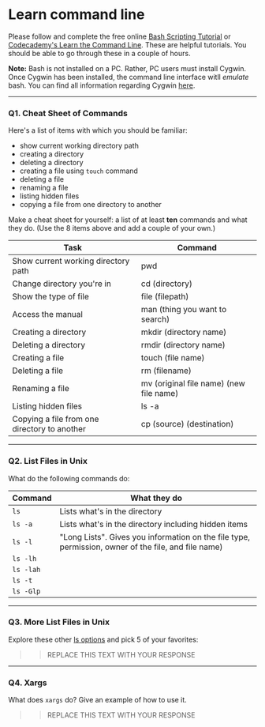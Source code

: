 # Learn command line

Please follow and complete the free online [Bash Scripting Tutorial](https://ryanstutorials.net/bash-scripting-tutorial/) or [Codecademy's Learn the Command Line](https://www.codecademy.com/learn/learn-the-command-line). These are helpful tutorials. You should be able to go through these in a couple of hours.

**Note:** Bash is not installed on a PC. Rather, PC users must install Cygwin. Once Cygwin has been installed, the command line interface witll _emulate_ bash. You can find all information regarding Cygwin [here](https://www.cygwin.com/).

---

### Q1.  Cheat Sheet of Commands  

Here's a list of items with which you should be familiar:  
* show current working directory path
* creating a directory
* deleting a directory
* creating a file using `touch` command
* deleting a file
* renaming a file
* listing hidden files
* copying a file from one directory to another

Make a cheat sheet for yourself: a list of at least **ten** commands and what they do.  (Use the 8 items above and add a couple of your own.)  

**Task** | **Command**
--- | ---
Show current working directory path | pwd
Change directory you're in | cd (directory)
Show the type of file | file (filepath)
Access the manual | man (thing you want to search)
Creating a directory | mkdir (directory name)
Deleting a directory | rmdir (directory name)
Creating a file | touch (file name)
Deleting a file | rm (filename)
Renaming a file | mv (original file name) (new file name)
Listing hidden files | ls -a
Copying a file from one directory to another | cp (source) (destination)

---

### Q2.  List Files in Unix   

What do the following commands do:  

**Command** | **What they do**
--- | ---
`ls`  | Lists what's in the directory
`ls -a`  | Lists what's in the directory including hidden items
`ls -l`  | "Long Lists". Gives you information on the file type, permission, owner of the file, and file name)
`ls -lh`  |
`ls -lah`  |
`ls -t`  |
`ls -Glp` | 


---

### Q3.  More List Files in Unix  

Explore these other [ls options](http://www.techonthenet.com/unix/basic/ls.php) and pick 5 of your favorites:

> > REPLACE THIS TEXT WITH YOUR RESPONSE

---

### Q4.  Xargs   

What does `xargs` do? Give an example of how to use it.

> > REPLACE THIS TEXT WITH YOUR RESPONSE

 

